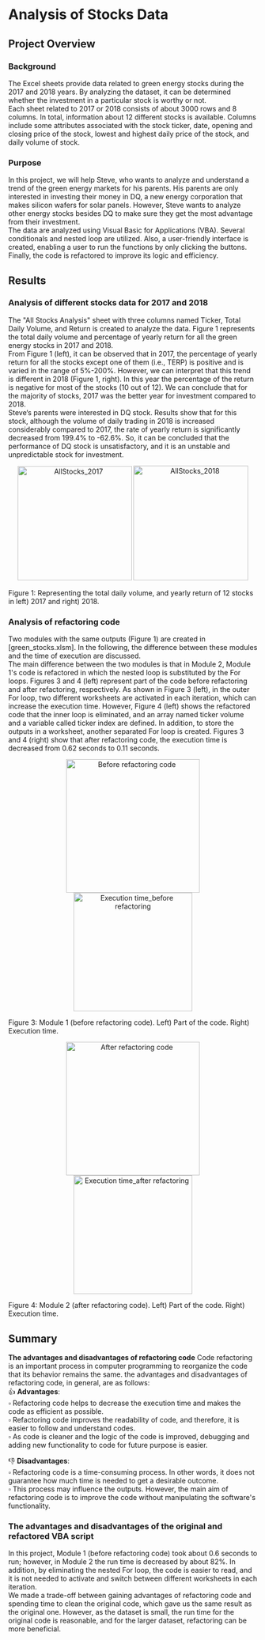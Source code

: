 # Analysis of Stocks Data 
## Project Overview
### Background
The Excel sheets provide data related to green energy stocks during the 2017 and 2018 years. By analyzing the dataset, it can be determined whether the investment in a particular stock is worthy or not.<br>
Each sheet related to 2017 or 2018 consists of about 3000 rows and 8 columns. In total, information about 12 different stocks is available. Columns include some attributes associated with the stock ticker, date, opening and closing price of the stock, lowest and highest daily price of the stock, and daily volume of stock.
### Purpose
In this project, we will help Steve, who wants to analyze and understand a trend of the green energy markets for his parents. His parents are only interested in investing their money in DQ, a new energy corporation that makes silicon wafers for solar panels. However, Steve wants to analyze other energy stocks besides DQ to make sure they get the most advantage from their investment.<br>
The data are analyzed using Visual Basic for Applications (VBA). Several conditionals and nested loop are utilized. Also, a user-friendly interface is created, enabling a user to run the functions by only clicking the buttons. Finally, the code is refactored to improve its logic and efficiency.
## Results
### Analysis of different stocks data for 2017 and 2018
The "All Stocks Analysis" sheet with three columns named Ticker, Total Daily Volume, and Return is created to analyze the data. Figure 1 represents the total daily volume and percentage of yearly return for all the green energy stocks in 2017 and 2018.<br>
From Figure 1 (left), it can be observed that in 2017, the percentage of yearly return for all the stocks except one of them (i.e., TERP) is positive and is varied in the range of 5%-200%. However, we can interpret that this trend is different in 2018 (Figure 1, right). In this year the percentage of the return is negative for most of the stocks (10 out of 12). We can conclude that for the majority of stocks, 2017 was the better year for investment compared to 2018.<br>
Steve‘s parents were interested in DQ stock. Results show that for this stock, although the volume of daily trading in 2018 is increased considerably compared to 2017, the rate of yearly return is significantly decreased from 199.4% to -62.6%. So, it can be concluded that the performance of DQ stock is unsatisfactory, and it is an unstable and unpredictable stock for investment.<br>
<p img align="center" width="100%">
   <img width="231" alt="AllStocks_2017" src="https://user-images.githubusercontent.com/85843401/124953838-7cd77f80-dfe3-11eb-9546-b49c350fcae2.png">
   <img width="232" alt="AllStocks_2018" src="https://user-images.githubusercontent.com/85843401/124953855-81039d00-dfe3-11eb-98bf-99b57c8c0eb0.png"><figcaption>Figure 1: Representing the total daily volume, and  yearly return of 12 stocks in left) 2017 and right) 2018.</figcaption></figure/> 
<p align="center">
</p>

### Analysis of refactoring code
Two modules with the same outputs (Figure 1) are created in [green_stocks.xlsm]. In the following, the difference between these modules and the time of execution are discussed.<br>
The main difference between the two modules is that in Module 2, Module 1's code is refactored in which the nested loop is substituted by the For loops. Figures 3 and 4 (left) represent part of the code before refactoring and after refactoring, respectively. As shown in Figure 3 (left), in the outer For loop, two different worksheets are activated in each iteration, which can increase the execution time. However, Figure 4 (left) shows the refactored code that the inner loop is eliminated, and an array named ticker volume and a variable called ticker index are defined. In addition, to store the outputs in a worksheet, another separated For loop is created. Figures 3 and 4 (right) show that after refactoring code, the execution time is decreased from 0.62 seconds to 0.11 seconds.<br>

<p img align="center" width="100%">
   <img width="270" alt="Before refactoring code" src="https://user-images.githubusercontent.com/85843401/124977658-bf5a8580-dffe-11eb-97db-ee0b541af394.png">
   <img width="240" alt="Execution time_before refactoring" src="https://user-images.githubusercontent.com/85843401/124977681-c6819380-dffe-11eb-8218-43cd8b9ab8e5.png"> <figcaption>Figure 3: Module 1 (before refactoring code). Left) Part of the code. Right) Execution time.</figcaption></figure>
</p> 

<p img align="center" width="100%">
   <img width="270" alt="After refactoring code" src="https://user-images.githubusercontent.com/85843401/124977671-c386a300-dffe-11eb-8286-b3b252c355fe.png">
   <img width="240" alt="Execution time_after refactoring" src="https://user-images.githubusercontent.com/85843401/124977697-ca151a80-dffe-11eb-9428-9b4e810d1d61.png">
  <figcaption>Figure 4: Module 2 (after refactoring code). Left) Part of the code. Right) Execution time.</figcaption></figure>
</p> 

## Summary
**The advantages and disadvantages of refactoring code**
Code refactoring is an important process in computer programming to reorganize the code that its behavior remains the same. the advantages and disadvantages of refactoring code, in general, are as follows:<br>
:+1: **Advantages**:<br>
:white_small_square: Refactoring code helps to decrease the execution time and makes the code as efficient as possible.<br>
:white_small_square: Refactoring code improves the readability of code, and therefore, it is easier to follow and understand codes.<br>
:white_small_square: As code is cleaner and the logic of the code is improved, debugging and adding new functionality to code for future purpose is easier.<br>

:-1: **Disadvantages**:<br>
:white_small_square: Refactoring code is a time-consuming process. In other words, it does not guarantee how much time is needed to get a desirable outcome.<br>
:white_small_square: This process may influence the outputs. However, the main aim of refactoring code is to improve the code without manipulating the software's functionality.<br>
### The advantages and disadvantages of the original and refactored VBA script 
In this project, Module 1 (before refactoring code) took about 0.6 seconds to run; however, in Module 2 the run time is decreased by about 82%. In addition, by eliminating the nested For loop, the code is easier to read, and it is not needed to activate and switch between different worksheets in each iteration. <br>
We made a trade-off between gaining advantages of refactoring code and spending time to clean the original code, which gave us the same result as the original one. However, as the dataset is small, the run time for the original code is reasonable, and for the larger dataset, refactoring can be more beneficial.
